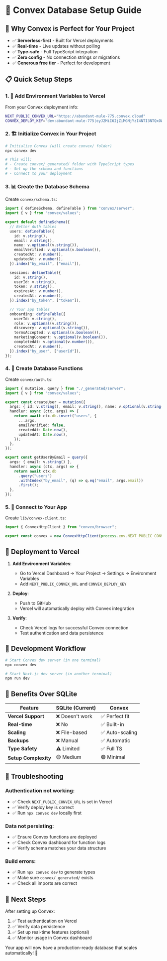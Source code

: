 # 🚀 Convex Database Setup Guide

## 🎯 Why Convex is Perfect for Your Project

- ✅ **Serverless-first** - Built for Vercel deployments
- ✅ **Real-time** - Live updates without polling
- ✅ **Type-safe** - Full TypeScript integration
- ✅ **Zero config** - No connection strings or migrations
- ✅ **Generous free tier** - Perfect for development

## 📋 Quick Setup Steps

### 1. 🔑 Add Environment Variables to Vercel

From your Convex deployment info:
```bash
NEXT_PUBLIC_CONVEX_URL="https://abundant-mule-775.convex.cloud"
CONVEX_DEPLOY_KEY="dev:abundant-mule-775|eyJ2MiI6IjZiMGNjYzI4NTI3NTQxOWY4MDIwNzdmMGQzZDNkYjY5In0="
```

### 2. 🏗️ Initialize Convex in Your Project

```bash
# Initialize Convex (will create convex/ folder)
npx convex dev

# This will:
# - Create convex/_generated/ folder with TypeScript types
# - Set up the schema and functions
# - Connect to your deployment
```

### 3. 📊 Create the Database Schema

Create `convex/schema.ts`:
```typescript
import { defineSchema, defineTable } from "convex/server";
import { v } from "convex/values";

export default defineSchema({
  // Better Auth tables
  users: defineTable({
    id: v.string(),
    email: v.string(),
    name: v.optional(v.string()),
    emailVerified: v.optional(v.boolean()),
    createdAt: v.number(),
    updatedAt: v.number(),
  }).index("by_email", ["email"]),

  sessions: defineTable({
    id: v.string(),
    userId: v.string(),
    token: v.string(),
    expiresAt: v.number(),
    createdAt: v.number(),
  }).index("by_token", ["token"]),

  // Your app tables
  onboarding: defineTable({
    userId: v.string(),
    role: v.optional(v.string()),
    discovery: v.optional(v.string()),
    termsAccepted: v.optional(v.boolean()),
    marketingConsent: v.optional(v.boolean()),
    completedAt: v.optional(v.number()),
    createdAt: v.number(),
  }).index("by_user", ["userId"]),
});
```

### 4. 🔧 Create Database Functions

Create `convex/auth.ts`:
```typescript
import { mutation, query } from "./_generated/server";
import { v } from "convex/values";

export const createUser = mutation({
  args: { id: v.string(), email: v.string(), name: v.optional(v.string()) },
  handler: async (ctx, args) => {
    return await ctx.db.insert("users", {
      ...args,
      emailVerified: false,
      createdAt: Date.now(),
      updatedAt: Date.now(),
    });
  },
});

export const getUserByEmail = query({
  args: { email: v.string() },
  handler: async (ctx, args) => {
    return await ctx.db
      .query("users")
      .withIndex("by_email", (q) => q.eq("email", args.email))
      .first();
  },
});
```

### 5. 🔗 Connect to Your App

Create `lib/convex-client.ts`:
```typescript
import { ConvexHttpClient } from "convex/browser";

export const convex = new ConvexHttpClient(process.env.NEXT_PUBLIC_CONVEX_URL!);
```

## 🚀 Deployment to Vercel

1. **Add Environment Variables**: 
   - Go to Vercel Dashboard → Your Project → Settings → Environment Variables
   - Add `NEXT_PUBLIC_CONVEX_URL` and `CONVEX_DEPLOY_KEY`

2. **Deploy**: 
   - Push to GitHub
   - Vercel will automatically deploy with Convex integration

3. **Verify**: 
   - Check Vercel logs for successful Convex connection
   - Test authentication and data persistence

## 🔧 Development Workflow

```bash
# Start Convex dev server (in one terminal)
npx convex dev

# Start Next.js dev server (in another terminal)
npm run dev
```

## 🎯 Benefits Over SQLite

| Feature | SQLite (Current) | Convex |
|---------|------------------|---------|
| **Vercel Support** | ❌ Doesn't work | ✅ Perfect fit |
| **Real-time** | ❌ No | ✅ Built-in |
| **Scaling** | ❌ File-based | ✅ Auto-scaling |
| **Backups** | ❌ Manual | ✅ Automatic |
| **Type Safety** | ⚠️ Limited | ✅ Full TS |
| **Setup Complexity** | 🟡 Medium | 🟢 Minimal |

## 🐛 Troubleshooting

### Authentication not working:
- ✅ Check `NEXT_PUBLIC_CONVEX_URL` is set in Vercel
- ✅ Verify deploy key is correct
- ✅ Run `npx convex dev` locally first

### Data not persisting:
- ✅ Ensure Convex functions are deployed
- ✅ Check Convex dashboard for function logs
- ✅ Verify schema matches your data structure

### Build errors:
- ✅ Run `npx convex dev` to generate types
- ✅ Make sure `convex/_generated/` exists
- ✅ Check all imports are correct

## 🎉 Next Steps

After setting up Convex:
1. ✅ Test authentication on Vercel
2. ✅ Verify data persistence 
3. ✅ Set up real-time features (optional)
4. ✅ Monitor usage in Convex dashboard

Your app will now have a production-ready database that scales automatically! 🚀
